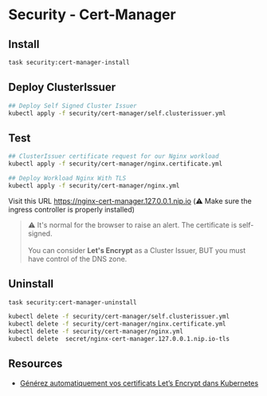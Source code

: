 # Security - Cert-Manager

## Install

```bash
task security:cert-manager-install
```

## Deploy ClusterIssuer
```bash
## Deploy Self Signed Cluster Issuer
kubectl apply -f security/cert-manager/self.clusterissuer.yml
```

## Test
```bash
## ClusterIssuer certificate request for our Nginx workload
kubectl apply -f security/cert-manager/nginx.certificate.yml

## Deploy Workload Nginx With TLS
kubectl apply -f security/cert-manager/nginx.yml
```

Visit this URL https://nginx-cert-manager.127.0.0.1.nip.io (⚠️ Make sure the ingress controller is properly installed)

> ⚠️ It's normal for the browser to raise an alert. The certificate is self-signed.
> <br/> <br/>
> You can consider **Let's Encrypt** as a Cluster Issuer, BUT you must have control of the DNS zone.

## Uninstall

```bash
task security:cert-manager-uninstall

kubectl delete -f security/cert-manager/self.clusterissuer.yml
kubectl delete -f security/cert-manager/nginx.certificate.yml
kubectl delete -f security/cert-manager/nginx.yml
kubectl delete  secret/nginx-cert-manager.127.0.0.1.nip.io-tls
```

## Resources
- [Générez automatiquement vos certificats Let’s Encrypt dans Kubernetes][cert-manager-lets-encrypt-blog]

<!-- Links -->
[cert-manager-lets-encrypt-blog]: https://blog.zwindler.fr/2018/03/27/generez-automatiquement-vos-certificats-lets-encrypt-dans-kubernetes/